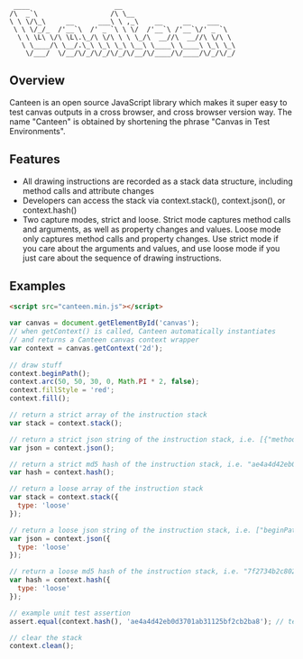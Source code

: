 ```
 ____                     __                            
/\  _`\                  /\ \__                         
\ \ \/\_\     __      ___\ \ ,_\    __     __    ___    
 \ \ \/_/_  /'__`\  /' _ `\ \ \/  /'__`\ /'__`\/' _ `\  
  \ \ \L\ \/\ \L\.\_/\ \/\ \ \ \_/\  __//\  __//\ \/\ \ 
   \ \____/\ \__/.\_\ \_\ \_\ \__\ \____\ \____\ \_\ \_\
    \/___/  \/__/\/_/\/_/\/_/\/__/\/____/\/____/\/_/\/_/
  ```
  
## Overview

Canteen is an open source JavaScript library which makes it super easy to test canvas outputs in a cross browser, and cross browser version way.  The name "Canteen" is obtained by shortening the phrase "Canvas in Test Environments".

## Features

* All drawing instructions are recorded as a stack data structure, including method calls and attribute changes
* Developers can access the stack via context.stack(), context.json(), or context.hash()
* Two capture modes, strict and loose.  Strict mode captures method calls and arguments, as well as property changes and values.  Loose mode only captures method calls and property changes.  Use strict mode if you care about the arguments and values, and use loose mode if you just care about the sequence of drawing instructions.

## Examples

```html
<script src="canteen.min.js"></script>
```

```javascript
var canvas = document.getElementById('canvas');
// when getContext() is called, Canteen automatically instantiates
// and returns a Canteen canvas context wrapper
var context = canvas.getContext('2d');
    
// draw stuff
context.beginPath();
context.arc(50, 50, 30, 0, Math.PI * 2, false);
context.fillStyle = 'red';
context.fill();

// return a strict array of the instruction stack
var stack = context.stack(); 

// return a strict json string of the instruction stack, i.e. [{"method":"beginPath","arguments":[]},{"method":"arc","arguments":[50,50,30,0,6.283,false]},{"attr":"fillStyle","val":"red"},{"method":"fill","arguments":[]}] 
var json = context.json();

// return a strict md5 hash of the instruction stack, i.e. "ae4a4d42eb0d3701ab31125bf2cb2ba8"
var hash = context.hash();

// return a loose array of the instruction stack
var stack = context.stack({
  type: 'loose'
}); 

// return a loose json string of the instruction stack, i.e. ["beginPath","arc","fillStyle","fill"]
var json = context.json({
  type: 'loose'
}); 

// return a loose md5 hash of the instruction stack, i.e. "7f2734b2c8027e5f8a1429e83361cb5c"
var hash = context.hash({
  type: 'loose'
}); 

// example unit test assertion
assert.equal(context.hash(), 'ae4a4d42eb0d3701ab31125bf2cb2ba8'); // test passes

// clear the stack
context.clean();
```
  
  
